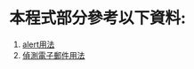 # 本程式部分參考以下資料:
1. [alert用法](https://clay-atlas.com/blog/2021/12/25/javascript-alert-confirm-prompt-customize-pop-up-window/)
2. [偵測電子郵件用法](https://ithelp.ithome.com.tw/articles/10094951)
